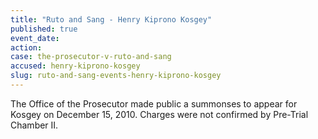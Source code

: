 ```yaml
---
title: "Ruto and Sang - Henry Kiprono Kosgey"
published: true
event_date:
action:
case: the-prosecutor-v-ruto-and-sang
accused: henry-kiprono-kosgey
slug: ruto-and-sang-events-henry-kiprono-kosgey
---
```


The Office of the Prosecutor made public a summonses to appear for Kosgey on December 15, 2010. Charges were not confirmed by Pre-Trial Chamber II.

